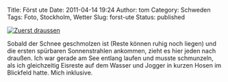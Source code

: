 Title: Först ute
Date: 2011-04-14 19:24
Author: tom
Category: Schweden
Tags: Foto, Stockholm, Wetter
Slug: forst-ute
Status: published

[![Zuerst
draussen](/pic/forstute_s.jpg "Zuerst draussen")](/pic/forstute_l.jpg)

Sobald der Schnee geschmolzen ist (Reste können ruhig noch liegen) und
die ersten spürbaren Sonnenstrahlen ankommen, zieht es hier jeden nach
draußen. Ich war gerade am See entlang laufen und musste schmunzeln, als
ich gleichzeitig Eisreste auf dem Wasser und Jogger in kurzen Hosen im
Blickfeld hatte. Mich inklusive.

